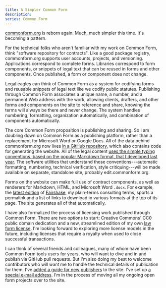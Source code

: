 ```yaml
---
title: A Simpler Common Form
description:
series: Common Form
---
```


[commonform.org](https://commonform.org) is reborn again.  Much, much simpler this time.  It's becoming a pattern.

For the technical folks who aren't familiar with my work on Common Form, think "software repository for contracts".  Like a good package registry, commonform.org supports user accounts, projects, and versioning.  Applications correspond to complete forms.  Libraries correspond to form components, or snippets of legal text that can be reused in forms and other components.  Once published, a form or component does not change.

Legal eagles can think of Common Form as a system for codifying forms and reusable snippets of legal text like we codify public statutes.  Publishing through Common Form associates a unique name, a number, and a permanent Web address with the work, allowing clients, drafters, and other forms and components on the site to reference and share, knowing the terms will always be there and never change.  The system handles numbering, formatting, organization automatically, and combination of components automatically.

The core Common Form proposition is publishing and sharing.  So I am doubling down on Common Form as a publishing platform, rather than a replacement for Microsoft Word or Google Docs.  All of the data behind commonform.org now lives [in a GitHub repository](https://github.com/commonform/commonform.org), which also contains code for generating the website.  All of the legal content [uses the simple typing conventions, based on the popular Markdown format, that I developed last year](https://type.commonform.org).  The software utilities that understand those conventions---automatic formatting, numbering, technical verification, style critiquing---will be made available on separate, standalone site, probably edit.commonform.org.

Forms on the website can make full use of contract components, as well as renderers for Markdown, HTML, and Microsoft Word `.docx`.  For example, the [latest edition](ttps://commonform.org/kemitchell/fairshake/1e1u) of [Fairshake](ttps://commonform.org/kemitchell/fairshake), my plain-terms consulting terms, sports a permalink and a list of links to download in various formats at the top of its page.  The site generates all of that automatically.

I have also formalized the process of licensing work published through Common Form.  There are two options to start: Creative Commons' CC0 public domain dedication and a new, streamlined edition of my own [law form license](https://commonform.org/kemitchell/law-form-license/1e).  I'm looking forward to exploring more license models in the future, including licenses that require a royalty when used to close successful transactions.

I can think of several friends and colleagues, many of whom have been Common Form tools users for years, who will want to dive and in and publish via GitHub pull requests.  But I'm also doing my best to welcome contributors who will want me to handle the technical details of publication for them.  I've [added a guide for new publishers](https://commonform.org/guide) to the site.  I've set up [a special e-mail address](mailto:kyle@commonform.org).  I'm in the process of moving all my ongoing open form projects over to the site.